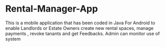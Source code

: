 # Rental-Manager-App
This is a mobile application that has been coded in Java For Android to enable Landlords or Estate Owners create new rental spaces, manage payments , revoke tanants and get Feedbacks. Admin can monitor use of system

